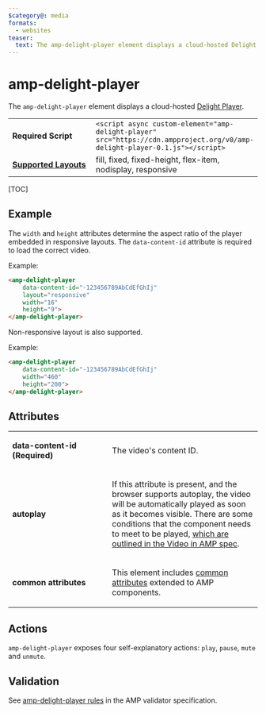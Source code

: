 ```yaml
---
$category@: media
formats:
  - websites
teaser:
  text: The amp-delight-player element displays a cloud-hosted Delight Player.
---
```

<!---
Copyright 2018 The AMP HTML Authors. All Rights Reserved.

Licensed under the Apache License, Version 2.0 (the "License");
you may not use this file except in compliance with the License.
You may obtain a copy of the License at

      http://www.apache.org/licenses/LICENSE-2.0

Unless required by applicable law or agreed to in writing, software
distributed under the License is distributed on an "AS-IS" BASIS,
WITHOUT WARRANTIES OR CONDITIONS OF ANY KIND, either express or implied.
See the License for the specific language governing permissions and
limitations under the License.
-->

# amp-delight-player

The <code>amp-delight-player</code> element displays a cloud-hosted [Delight Player](https://delight-vr.com/).

<table>
  <tr>
    <td width="40%"><strong>Required Script</strong></td>
    <td><code>&lt;script async custom-element="amp-delight-player" src="https://cdn.ampproject.org/v0/amp-delight-player-0.1.js">&lt;/script></code></td>
  </tr>
  <tr>
    <td class="col-fourty"><strong><a href="https://www.ampproject.org/docs/guides/responsive/control_layout.html">Supported Layouts</a></strong></td>
    <td>fill, fixed, fixed-height, flex-item, nodisplay, responsive</td>
  </tr>
</table>

[TOC]

## Example

The `width` and `height` attributes determine the aspect ratio of the player embedded in responsive layouts.
The `data-content-id` attribute is required to load the correct video.

Example:

```html
<amp-delight-player
    data-content-id="-123456789AbCdEfGhIj"
    layout="responsive"
    width="16"
    height="9">
</amp-delight-player>
```

Non-responsive layout is also supported.

Example:

```html
<amp-delight-player
    data-content-id="-123456789AbCdEfGhIj"
    width="460"
    height="200">
</amp-delight-player>
```

## Attributes
<table>
  <tr>
    <td width="40%"><p><strong>data-content-id (Required)</strong></p></td>
    <td><p>The video's content ID.</p></td>
  </tr>
  <tr>
    <td width="40%"><p><strong>autoplay</strong></p></td>
    <td><p>If this attribute is present, and the browser supports autoplay, the video will be automatically
played as soon as it becomes visible. There are some conditions that the component needs to meet
to be played, <a href="https://github.com/ampproject/amphtml/blob/master/spec/amp-video-interface.md#autoplay">which are outlined in the Video in AMP spec</a>.</p></td>
  </tr>
  <tr>
    <td width="40%"><p><strong>common attributes</strong></p></td>
    <td><p>This element includes <a href="https://www.ampproject.org/docs/reference/common_attributes">common attributes</a> extended to AMP components.</p></td>
  </tr>
</table>

## Actions
`amp-delight-player` exposes four self-explanatory actions: `play`, `pause`, `mute` and `unmute`.

## Validation
See [amp-delight-player rules](https://github.com/ampproject/amphtml/blob/master/extensions/amp-delight-player/validator-amp-delight-player.protoascii) in the AMP validator specification.

